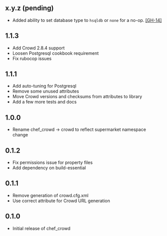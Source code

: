 ## x.y.z (pending)

- Added ability to set database type to `hsqldb` or `none` for a no-op.
  [[GH-14]](https://github.com/afklm/crowd/issues/14)

## 1.1.3

* Add Crowd 2.8.4 support
* Loosen Postgresql cookbook requirement
* Fix rubocop issues

## 1.1.1

* Add auto-tuning for Postgresql
* Remove some unused attributes
* Move Crowd versions and checksums from attributes to library
* Add a few more tests and docs

## 1.0.0

* Rename chef_crowd -> crowd to reflect supermarket namespace change

## 0.1.2

* Fix permissions issue for property files
* Add dependency on build-essential

## 0.1.1

* Remove generation of crowd.cfg.xml
* Use correct attribute for Crowd URL generation

## 0.1.0

* Initial release of chef_crowd
